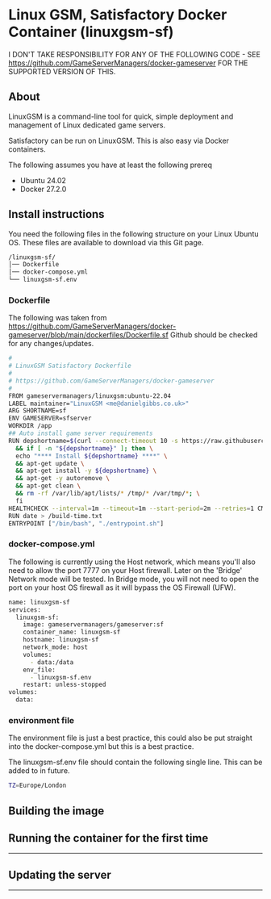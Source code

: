 
# Linux GSM, Satisfactory Docker Container (linuxgsm-sf)

I DON'T TAKE RESPONSIBILITY FOR ANY OF THE FOLLOWING CODE - SEE https://github.com/GameServerManagers/docker-gameserver FOR THE SUPPORTED VERSION OF THIS.

## About
LinuxGSM is a command-line tool for quick, simple deployment and management of Linux dedicated game servers. 

Satisfactory can be run on LinuxGSM. This is also easy via Docker containers.

The following assumes you have at least the following prereq
- Ubuntu 24.02
- Docker 27.2.0

## Install instructions

You need the following files in the following structure on your Linux Ubuntu OS. These files are available to download via this Git page.
```bash
/linuxgsm-sf/
│── Dockerfile
│── docker-compose.yml
└── linuxgsm-sf.env
```
### Dockerfile

The following was taken from https://github.com/GameServerManagers/docker-gameserver/blob/main/dockerfiles/Dockerfile.sf
Github should be checked for any changes/updates.

```bash
#
# LinuxGSM Satisfactory Dockerfile
#
# https://github.com/GameServerManagers/docker-gameserver
#
FROM gameservermanagers/linuxgsm:ubuntu-22.04
LABEL maintainer="LinuxGSM <me@danielgibbs.co.uk>"
ARG SHORTNAME=sf
ENV GAMESERVER=sfserver
WORKDIR /app
## Auto install game server requirements
RUN depshortname=$(curl --connect-timeout 10 -s https://raw.githubusercontent.com/GameServerManagers/LinuxGSM/master/lgsm/data/ubuntu-22.04.csv |awk -v shortname="sf" -F, '$1==shortname {$1=""; print $0}') \
  && if [ -n "${depshortname}" ]; then \
  echo "**** Install ${depshortname} ****" \
  && apt-get update \
  && apt-get install -y ${depshortname} \
  && apt-get -y autoremove \
  && apt-get clean \
  && rm -rf /var/lib/apt/lists/* /tmp/* /var/tmp/*; \
  fi
HEALTHCHECK --interval=1m --timeout=1m --start-period=2m --retries=1 CMD /app/entrypoint-healthcheck.sh || exit 1
RUN date > /build-time.txt
ENTRYPOINT ["/bin/bash", "./entrypoint.sh"]
```

### docker-compose.yml

The following is currently using the Host network, which means you'll also need to allow the port 7777 on your Host firewall. Later on the 'Bridge' Network mode will be tested. In Bridge mode, you will not need to open the port on your host OS firewall as it will bypass the OS Firewall (UFW).

```bash
name: linuxgsm-sf
services:
  linuxgsm-sf:
    image: gameservermanagers/gameserver:sf
    container_name: linuxgsm-sf
    hostname: linuxgsm-sf
    network_mode: host
    volumes:
      - data:/data
    env_file:
      - linuxgsm-sf.env
    restart: unless-stopped
volumes:
  data:
```

### environment file

The environment file is just a best practice, this could also be put straight into the docker-compose.yml but this is a best practice.

The linuxgsm-sf.env file should contain the following single line. This can be added to in future.

```bash
TZ=Europe/London
```

## Building the image


## Running the container for the first time

---

## Updating the server

---

## 
